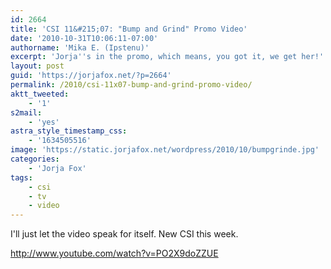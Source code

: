 ```yaml
---
id: 2664
title: 'CSI 11&#215;07: "Bump and Grind" Promo Video'
date: '2010-10-31T10:06:11-07:00'
authorname: 'Mika E. (Ipstenu)'
excerpt: 'Jorja''s in the promo, which means, you got it, we get her!'
layout: post
guid: 'https://jorjafox.net/?p=2664'
permalink: /2010/csi-11x07-bump-and-grind-promo-video/
aktt_tweeted:
    - '1'
s2mail:
    - 'yes'
astra_style_timestamp_css:
    - '1634505516'
image: 'https://static.jorjafox.net/wordpress/2010/10/bumpgrinde.jpg'
categories:
    - 'Jorja Fox'
tags:
    - csi
    - tv
    - video
---
```


I'll just let the video speak for itself.  New CSI this week.

http://www.youtube.com/watch?v=PO2X9doZZUE
